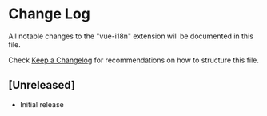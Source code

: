 # Change Log
All notable changes to the "vue-i18n" extension will be documented in this file.

Check [Keep a Changelog](http://keepachangelog.com/) for recommendations on how to structure this file.

## [Unreleased]
- Initial release